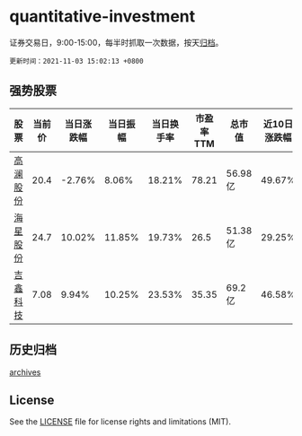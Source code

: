 # quantitative-investment

证券交易日，9:00-15:00，每半时抓取一次数据，按天[归档](archives)。

`更新时间：2021-11-03 15:02:13 +0800`

## 强势股票

|股票|当前价|当日涨跌幅|当日振幅|当日换手率|市盈率TTM|总市值|近10日涨跌幅|
|----|----|----|----|----|----|----|----|
|[高澜股份](https://xueqiu.com/S/SZ300499)|20.4|-2.76%|8.06%|18.21%|78.21|56.98亿|49.67%|
|[海星股份](https://xueqiu.com/S/SH603115)|24.7|10.02%|11.85%|19.73%|26.5|51.38亿|29.25%|
|[吉鑫科技](https://xueqiu.com/S/SH601218)|7.08|9.94%|10.25%|23.53%|35.35|69.2亿|46.58%|

## 历史归档

[archives](archives)

## License

See the [LICENSE](LICENSE) file for license rights and limitations (MIT).